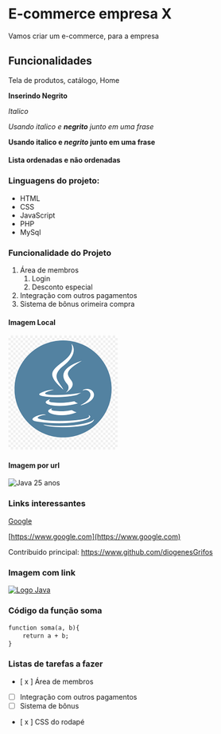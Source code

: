 # E-commerce empresa X

Vamos criar um e-commerce, para a empresa

## Funcionalidades
Tela de produtos, catálogo, Home

**Inserindo Negrito**

*Italico*

_Usando italico e **negrito** junto em uma frase_

**Usando italico e _negrito_ junto em uma frase**

#### Lista ordenadas e não ordenadas
### Linguagens do projeto:

* HTML
* CSS
* JavaScript
* PHP
* MySql

### Funcionalidade do Projeto
1. Área de membros
    1. Login
    2. Desconto especial
2. Integração com outros pagamentos
3. Sistema de bônus orimeira compra

#### Imagem Local

![Logo da Linguagem](img/logoJava.png)

#### Imagem por url
![Java 25 anos](https://logospng.org/download/java/logo-java-256.png)

### Links interessantes
[Google](https://www.google.com)

[https://www.google.com](https://www.google.com)

Contribuido principal: https://www.github.com/diogenesGrifos

### Imagem com link
[![Logo Java](https://logospng.org/download/java/logo-java-256.png)](https://www.github.com/diogenesGrifos)

### Código da função soma
```JavaScripti
function soma(a, b){
    return a + b;
}
```
### Listas de tarefas a fazer
- [ x ] Área de membros
- [ ] Integração com outros pagamentos
- [ ] Sistema de bônus
- [ x ] CSS do rodapé
